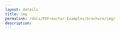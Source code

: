 ```yaml
---
layout: details
title: img
permalink: /docs/PDFreactor-Examples/brochure/img/
description: 
---
```





